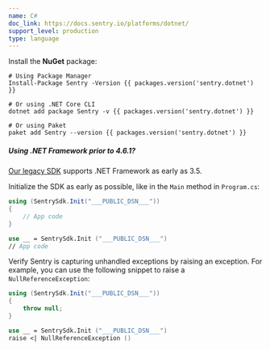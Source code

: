 ```yaml
---
name: C#
doc_link: https://docs.sentry.io/platforms/dotnet/
support_level: production
type: language
---
```


Install the **NuGet** package:

```shell
# Using Package Manager
Install-Package Sentry -Version {{ packages.version('sentry.dotnet') }}

# Or using .NET Core CLI
dotnet add package Sentry -v {{ packages.version('sentry.dotnet') }}

# Or using Paket
paket add Sentry --version {{ packages.version('sentry.dotnet') }}
```

<div class="alert alert-info" role="alert"><h5 class="no_toc">Using .NET Framework prior to 4.6.1?</h5>
    <div class="alert-body content-flush-bottom">
        <a href="https://docs.sentry.io/clients/csharp/">Our legacy SDK</a> supports .NET Framework as early as 3.5.
    </div>
</div>

Initialize the SDK as early as possible, like in the `Main` method in `Program.cs`:

```csharp
using (SentrySdk.Init("___PUBLIC_DSN___"))
{
    // App code
}
```

```fsharp
use __ = SentrySdk.Init ("___PUBLIC_DSN___")
// App code
```

Verify Sentry is capturing unhandled exceptions by raising an exception. For example, you can use the following snippet to raise a `NullReferenceException`:

```csharp
using (SentrySdk.Init("___PUBLIC_DSN___"))
{
    throw null;
}
```

```fsharp
use __ = SentrySdk.Init ("___PUBLIC_DSN___")
raise <| NullReferenceException ()
```
